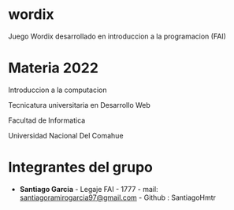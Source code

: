 # wordix
Juego Wordix desarrollado en introduccion a la programacion (FAI)

# Materia 2022
Introduccion a la computacion  

Tecnicatura universitaria en Desarrollo Web  

Facultad de Informatica  

Universidad Nacional Del Comahue  


# Integrantes del grupo 

 - **Santiago Garcia** - Legaje FAI - 1777 - mail: santiagoramirogarcia97@gmail.com - Github : SantiagoHmtr